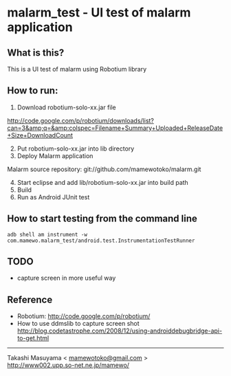 # malarm_test - UI test of malarm application
## What is this?

This is a UI test of malarm using Robotium library

## How to run:
1. Download robotium-solo-xx.jar file

http://code.google.com/p/robotium/downloads/list?can=3&amp;q=&amp:colspec=Filename+Summary+Uploaded+ReleaseDate+Size+DownloadCount

2. Put robotium-solo-xx.jar into lib directory
3. Deploy Malarm application

Malarm source repository: git://github.com/mamewotoko/malarm.git

4. Start eclipse and add lib/robotium-solo-xx.jar into build path
5. Build
6. Run as Android JUnit test

## How to start testing from the command line
    adb shell am instrument -w com.mamewo.malarm_test/android.test.InstrumentationTestRunner

## TODO
- capture screen in more useful way

## Reference
- Robotium: http://code.google.com/p/robotium/
- How to use ddmslib to capture screen shot
http://blog.codetastrophe.com/2008/12/using-androiddebugbridge-api-to-get.html

----
Takashi Masuyama < mamewotoko@gmail.com >  
http://www002.upp.so-net.ne.jp/mamewo/
